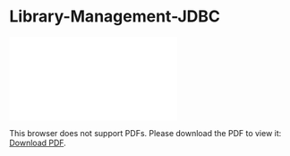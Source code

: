 # Library-Management-JDBC


<object data="/files/Case%20Study.pdf" type="application/pdf" width="700px" height="700px">
    <embed src="/files/Case%20Study.pdf">
        <p>This browser does not support PDFs. Please download the PDF to view it: <a href="/files/Case%20Study.pdf">Download PDF</a>.</p>
    </embed>
</object>
